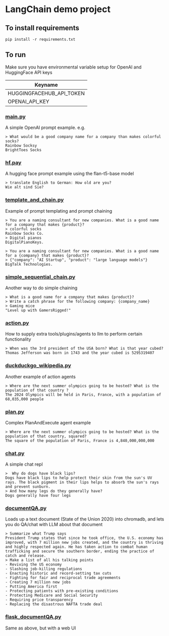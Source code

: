 # LangChain demo project

## To install requirements

```pip install -r requirements.txt```

## To run

Make sure you have environmental variable setup for OpenAI and HuggingFace API keys

| Keyname                  |
|--------------------------|
| HUGGINGFACEHUB_API_TOKEN |
| OPENAI_API_KEY           |

### [main.py](main.py)

A simple OpenAI prompt example. e.g.
```
> What would be a good company name for a company than makes colorful socks?
Rainbow Socksy
BrightToes Socks
```

### [hf.pay](hf.py)

A hugging face prompt example using the flan-t5-base model
```
> translate English to German: How old are you?
Wie alt sind Sie?
```

### [template_and_chain.py](template_and_chain.py)
Example of prompt templating and prompt chaining
```
> You are a naming consultant for new companies. What is a good name for a company that makes {product}?
> colorful socks
Rainbow Socks Co.
> Digital pianos
DigitalPianoKeys.
```
```
> You are a naming consultant for new companies. What is a good name for a {company} that makes {product}?
> {"company": "AI Startup", "product": "large language models"}
BigTalk Technologies.
```

### [simple_sequential_chain.py](simple_sequential_chain.py)
Another way to do simple chaining
```
> What is a good name for a company that makes {product}?
> Write a catch phrase for the following company: {company_name}
> Gaming mice
"Level up with GamersRigged!"
```

### [action.py](action.py)
How to supply extra tools/plugins/agents to llm to perform certain functionality
```
> When was the 3rd president of the USA born? What is that year cubed?
Thomas Jefferson was born in 1743 and the year cubed is 5295319407
```

### [duckduckgo_wikipedia.py](duckduckgo_wikipedia.py)
Another example of action agents
```
> Where are the next summer olympics going to be hosted? What is the population of that country ?
The 2024 Olympics will be held in Paris, France, with a population of 68,035,000 people
```
 

### [plan.py](plan.py)
Complex PlanAndExecute agent example
```
> Where are the next summer olympics going to be hosted? What is the population of that country, squared?
The square of the population of Paris, France is 4,840,000,000,000
```

### [chat.py](chat.py)
A simple chat repl
```
>  Why do dogs have black lips?
Dogs have black lips to help protect their skin from the sun's UV rays. The black pigment in their lips helps to absorb the sun's rays and prevent sunburn.
> And how many legs do they generally have?
Dogs generally have four legs

```

### [documentQA.py](documentQA.py)
Loads up a text document (State of the Union 2020) into chromadb, and lets you do QA/chat with LLM about that document
```
> Summarize what Trump says
President Trump states that since he took office, the U.S. economy has improved, with 7 million new jobs created, and the country is thriving and highly respected again. He has taken action to combat human trafficking and secure the southern border, ending the practice of catch and release.
> Make a list of all his talking points
- Reviving the US economy
- Slashing job-killing regulations
- Enacting historic and record-setting tax cuts
- Fighting for fair and reciprocal trade agreements
- Creating 7 million new jobs
- Putting America first
- Protecting patients with pre-existing conditions
- Protecting Medicare and Social Security
- Requiring price transparency
- Replacing the disastrous NAFTA trade deal
```

### [flask_documentQA.py](documentQA.py)
Same as above, but with a web UI